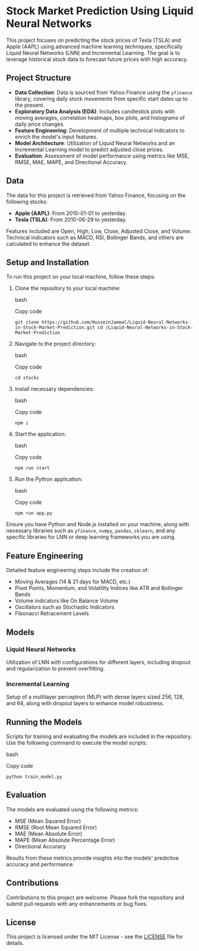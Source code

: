 
# Stock Market Prediction Using Liquid Neural Networks

This project focuses on predicting the stock prices of Tesla (TSLA) and Apple (AAPL) using advanced machine learning techniques, specifically Liquid Neural Networks (LNN) and Incremental Learning. The goal is to leverage historical stock data to forecast future prices with high accuracy.

## Project Structure


-   **Data Collection**: Data is sourced from Yahoo Finance using the `yfinance` library, covering daily stock movements from specific start dates up to the present.
-   **Exploratory Data Analysis (EDA)**: Includes candlestick plots with moving averages, correlation heatmaps, box plots, and histograms of daily price changes.
-   **Feature Engineering**: Development of multiple technical indicators to enrich the model's input features.
-   **Model Architecture**: Utilization of Liquid Neural Networks and an Incremental Learning model to predict adjusted close prices.
-   **Evaluation**: Assessment of model performance using metrics like MSE, RMSE, MAE, MAPE, and Directional Accuracy.

## Data


The data for this project is retrieved from Yahoo Finance, focusing on the following stocks:

-   **Apple (AAPL)**: From 2010-01-01 to yesterday.
-   **Tesla (TSLA)**: From 2010-06-29 to yesterday.

Features included are Open, High, Low, Close, Adjusted Close, and Volume. Technical indicators such as MACD, RSI, Bollinger Bands, and others are calculated to enhance the dataset.

## Setup and Installation

To run this project on your local machine, follow these steps:

1.  Clone the repository to your local machine:

    bash

    Copy code

    `git clone https://github.com/HusseinJammal/Liquid-Neural-Networks-in-Stock-Market-Prediction.git
    cd /Liquid-Neural-Networks-in-Stock-Market-Prediction`

2.  Navigate to the project directory:

    bash

    Copy code

    `cd stocks`

3.  Install necessary dependencies:

    bash

    Copy code

    `npm i`

4.  Start the application:

    bash

    Copy code

    `npm run start`

5.  Run the Python application:

    bash

    Copy code

    `npm run app.py`

Ensure you have Python and Node.js installed on your machine, along with necessary libraries such as `yfinance`, `numpy`, `pandas`, `sklearn`, and any specific libraries for LNN or deep learning frameworks you are using.

## Feature Engineering


Detailed feature engineering steps include the creation of:

-   Moving Averages (14 & 21 days for MACD, etc.)
-   Pivot Points, Momentum, and Volatility Indices like ATR and Bollinger Bands
-   Volume indicators like On Balance Volume
-   Oscillators such as Stochastic Indicators
-   Fibonacci Retracement Levels

## Models


### Liquid Neural Networks

Utilization of LNN with configurations for different layers, including dropout and regularization to prevent overfitting.

### Incremental Learning

Setup of a multilayer perceptron (MLP) with dense layers sized 256, 128, and 64, along with dropout layers to enhance model robustness.

## Running the Models


Scripts for training and evaluating the models are included in the repository. Use the following command to execute the model scripts:

bash

Copy code

`python train_model.py`

## Evaluation


The models are evaluated using the following metrics:

-   MSE (Mean Squared Error)
-   RMSE (Root Mean Squared Error)
-   MAE (Mean Absolute Error)
-   MAPE (Mean Absolute Percentage Error)
-   Directional Accuracy

Results from these metrics provide insights into the models' predictive accuracy and performance.

## Contributions


Contributions to this project are welcome. Please fork the repository and submit pull requests with any enhancements or bug fixes.

## License


This project is licensed under the MIT License - see the [LICENSE](https://chatgpt.com/c/LICENSE.md) file for details.

